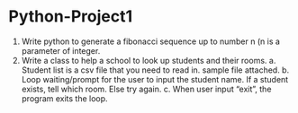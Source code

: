 # Python-Project1
1.	Write python to generate a fibonacci sequence up to number n (n is a parameter of integer.
2.	Write a class to help a school to look up students and their rooms.
    a.	Student list is a csv file that you need to read in.  sample file attached.
    b.	Loop waiting/prompt for the user to input the student name. If a student exists, tell which room. Else try again. 
    c.	When user input “exit”, the program exits the loop. 
